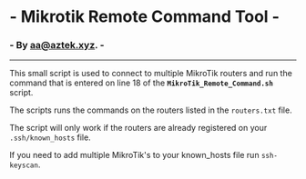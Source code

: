 
#  - Mikrotik Remote Command  Tool -
### -   By aa@aztek.xyz. -
------------

This small script is used to connect to multiple MikroTik routers and run the command that is entered on line 18 of the **`MikroTik_Remote_Command.sh`** script.

The scripts runs the commands on the routers listed in the `routers.txt` file.

The script will only work if the routers are already registered on your` .ssh/known_hosts` file.

If you need to add multiple MikroTik's to your known_hosts file  run `ssh-keyscan`.